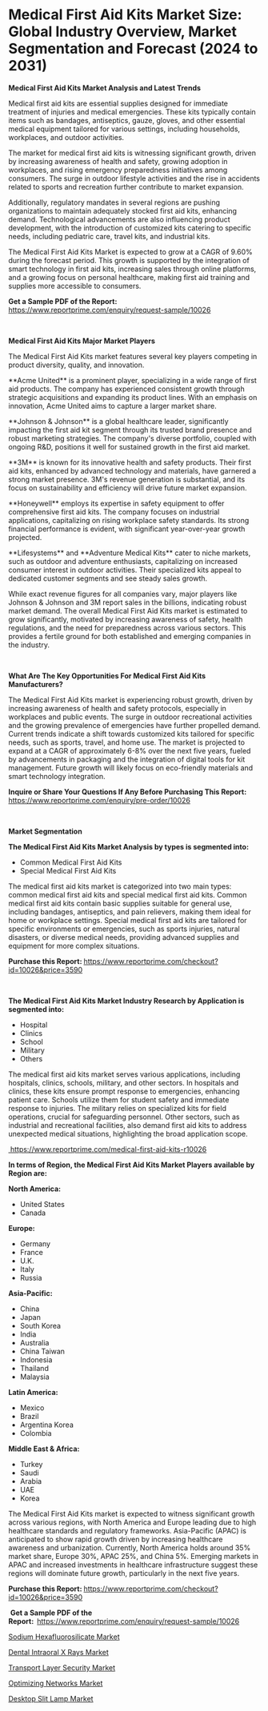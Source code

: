<p><h1>Medical First Aid Kits Market Size: Global Industry Overview, Market Segmentation and Forecast (2024 to 2031)</h1></p><p><strong>Medical First Aid Kits Market Analysis and Latest Trends</strong></p>
<p><p>Medical first aid kits are essential supplies designed for immediate treatment of injuries and medical emergencies. These kits typically contain items such as bandages, antiseptics, gauze, gloves, and other essential medical equipment tailored for various settings, including households, workplaces, and outdoor activities.</p><p>The market for medical first aid kits is witnessing significant growth, driven by increasing awareness of health and safety, growing adoption in workplaces, and rising emergency preparedness initiatives among consumers. The surge in outdoor lifestyle activities and the rise in accidents related to sports and recreation further contribute to market expansion. </p><p>Additionally, regulatory mandates in several regions are pushing organizations to maintain adequately stocked first aid kits, enhancing demand. Technological advancements are also influencing product development, with the introduction of customized kits catering to specific needs, including pediatric care, travel kits, and industrial kits.</p><p>The Medical First Aid Kits Market is expected to grow at a CAGR of 9.60% during the forecast period. This growth is supported by the integration of smart technology in first aid kits, increasing sales through online platforms, and a growing focus on personal healthcare, making first aid training and supplies more accessible to consumers.</p></p>
<p><strong>Get a Sample PDF of the Report:&nbsp;</strong> <a href="https://www.reportprime.com/enquiry/request-sample/10026?utm_campaign=83&utm_medium=2&utm_source=Github&utm_content=ia&utm_term=10102024&utm_id=medical-first-aid-kits">https://www.reportprime.com/enquiry/request-sample/10026</a></p>
<p>&nbsp;</p>
<p><strong>Medical First Aid Kits Major Market Players</strong></p>
<p><p>The Medical First Aid Kits market features several key players competing in product diversity, quality, and innovation. </p><p>**Acme United** is a prominent player, specializing in a wide range of first aid products. The company has experienced consistent growth through strategic acquisitions and expanding its product lines. With an emphasis on innovation, Acme United aims to capture a larger market share.</p><p>**Johnson & Johnson** is a global healthcare leader, significantly impacting the first aid kit segment through its trusted brand presence and robust marketing strategies. The company's diverse portfolio, coupled with ongoing R&D, positions it well for sustained growth in the first aid market.</p><p>**3M** is known for its innovative health and safety products. Their first aid kits, enhanced by advanced technology and materials, have garnered a strong market presence. 3M's revenue generation is substantial, and its focus on sustainability and efficiency will drive future market expansion.</p><p>**Honeywell** employs its expertise in safety equipment to offer comprehensive first aid kits. The company focuses on industrial applications, capitalizing on rising workplace safety standards. Its strong financial performance is evident, with significant year-over-year growth projected.</p><p>**Lifesystems** and **Adventure Medical Kits** cater to niche markets, such as outdoor and adventure enthusiasts, capitalizing on increased consumer interest in outdoor activities. Their specialized kits appeal to dedicated customer segments and see steady sales growth.</p><p>While exact revenue figures for all companies vary, major players like Johnson & Johnson and 3M report sales in the billions, indicating robust market demand. The overall Medical First Aid Kits market is estimated to grow significantly, motivated by increasing awareness of safety, health regulations, and the need for preparedness across various sectors. This provides a fertile ground for both established and emerging companies in the industry.</p></p>
<p>&nbsp;</p>
<p><strong>What Are The Key Opportunities For Medical First Aid Kits Manufacturers?</strong></p>
<p><p>The Medical First Aid Kits market is experiencing robust growth, driven by increasing awareness of health and safety protocols, especially in workplaces and public events. The surge in outdoor recreational activities and the growing prevalence of emergencies have further propelled demand. Current trends indicate a shift towards customized kits tailored for specific needs, such as sports, travel, and home use. The market is projected to expand at a CAGR of approximately 6-8% over the next five years, fueled by advancements in packaging and the integration of digital tools for kit management. Future growth will likely focus on eco-friendly materials and smart technology integration.</p></p>
<p><strong>Inquire or Share Your Questions If Any Before Purchasing This Report:</strong> <a href="https://www.reportprime.com/enquiry/pre-order/10026?utm_campaign=83&utm_medium=2&utm_source=Github&utm_content=ia&utm_term=10102024&utm_id=medical-first-aid-kits">https://www.reportprime.com/enquiry/pre-order/10026</a></p>
<p>&nbsp;</p>
<p><strong>Market Segmentation</strong></p>
<p><strong>The Medical First Aid Kits Market Analysis by types is segmented into:</strong></p>
<p><ul><li>Common Medical First Aid Kits</li><li>Special Medical First Aid Kits</li></ul></p>
<p><p>The medical first aid kits market is categorized into two main types: common medical first aid kits and special medical first aid kits. Common medical first aid kits contain basic supplies suitable for general use, including bandages, antiseptics, and pain relievers, making them ideal for home or workplace settings. Special medical first aid kits are tailored for specific environments or emergencies, such as sports injuries, natural disasters, or diverse medical needs, providing advanced supplies and equipment for more complex situations.</p></p>
<p><strong>Purchase this Report:&nbsp;</strong><a href="https://www.reportprime.com/checkout?id=10026&price=3590&utm_campaign=83&utm_medium=2&utm_source=Github&utm_content=ia&utm_term=10102024&utm_id=medical-first-aid-kits">https://www.reportprime.com/checkout?id=10026&price=3590</a></p>
<p>&nbsp;</p>
<p><strong>The Medical First Aid Kits Market Industry Research by Application is segmented into:</strong></p>
<p><ul><li>Hospital</li><li>Clinics</li><li>School</li><li>Military</li><li>Others</li></ul></p>
<p><p>The medical first aid kits market serves various applications, including hospitals, clinics, schools, military, and other sectors. In hospitals and clinics, these kits ensure prompt response to emergencies, enhancing patient care. Schools utilize them for student safety and immediate response to injuries. The military relies on specialized kits for field operations, crucial for safeguarding personnel. Other sectors, such as industrial and recreational facilities, also demand first aid kits to address unexpected medical situations, highlighting the broad application scope.</p></p>
<p><a href="https://www.reportprime.com/medical-first-aid-kits-r10026?utm_campaign=83&utm_medium=2&utm_source=Github&utm_content=ia&utm_term=10102024&utm_id=medical-first-aid-kits">&nbsp;https://www.reportprime.com/medical-first-aid-kits-r10026</a></p>
<p><strong>In terms of Region, the Medical First Aid Kits Market Players available by Region are:</strong></p>
<p>
    <p> <strong> North America: </strong>
        <ul>
            <li>United States</li>
            <li>Canada</li>
        </ul>
        </p> 
    <p> <strong> Europe: </strong>
        <ul>
            <li>Germany</li>
            <li>France</li>
            <li>U.K.</li>
            <li>Italy</li>
            <li>Russia</li>
        </ul>
        </p> 
    <p> <strong> Asia-Pacific: </strong>
        <ul>
            <li>China</li>
            <li>Japan</li>
            <li>South Korea</li>
            <li>India</li>
            <li>Australia</li>
            <li>China Taiwan</li>
            <li>Indonesia</li>
            <li>Thailand</li>
            <li>Malaysia</li>
        </ul>
        </p> 
    <p> <strong> Latin America: </strong>
        <ul>
            <li>Mexico</li>
            <li>Brazil</li>
            <li>Argentina Korea</li>
            <li>Colombia</li>
        </ul>
        </p> 
    <p> <strong> Middle East & Africa: </strong>
        <ul>
            <li>Turkey</li>
            <li>Saudi</li>
            <li>Arabia</li>
            <li>UAE</li>
            <li>Korea</li>
        </ul>
    </p>
    </p>
<p><p>The Medical First Aid Kits market is expected to witness significant growth across various regions, with North America and Europe leading due to high healthcare standards and regulatory frameworks. Asia-Pacific (APAC) is anticipated to show rapid growth driven by increasing healthcare awareness and urbanization. Currently, North America holds around 35% market share, Europe 30%, APAC 25%, and China 5%. Emerging markets in APAC and increased investments in healthcare infrastructure suggest these regions will dominate future growth, particularly in the next five years.</p></p>
<p><strong>Purchase this Report: </strong><a href="https://www.reportprime.com/checkout?id=10026&price=3590&utm_campaign=83&utm_medium=2&utm_source=Github&utm_content=ia&utm_term=10102024&utm_id=medical-first-aid-kits">https://www.reportprime.com/checkout?id=10026&price=3590</a></p>
<p>&nbsp;<strong>Get a Sample PDF of the Report:&nbsp;&nbsp;</strong><a href="https://www.reportprime.com/enquiry/request-sample/10026?utm_campaign=83&utm_medium=2&utm_source=Github&utm_content=ia&utm_term=10102024&utm_id=medical-first-aid-kits">https://www.reportprime.com/enquiry/request-sample/10026</a></p>
<p><strong></strong></p>
<p><p><a href="https://www.linkedin.com/pulse/insights-sodium-hexafluorosilicate-market-size-which-expanding-welze?utm_campaign=83&utm_medium=2&utm_source=Github&utm_content=ia&utm_term=10102024&utm_id=medical-first-aid-kits">Sodium Hexafluorosilicate Market</a></p><p><a href="https://github.com/AdeaKodra585/Market-Research-Report-List-1/blob/main/dental-intraoral-x-rays-market.md?utm_campaign=83&utm_medium=2&utm_source=Github&utm_content=ia&utm_term=10102024&utm_id=medical-first-aid-kits">Dental Intraoral X Rays Market</a></p><p><a href="https://issuu.com/reportprime-2/docs/transport-layer-security-market-siz_784b4a387a36bd?utm_campaign=83&utm_medium=2&utm_source=Github&utm_content=ia&utm_term=10102024&utm_id=medical-first-aid-kits">Transport Layer Security Market</a></p><p><a href="https://issuu.com/reportprime-2/docs/optimizing-networks-market-size-203_b4b63bb5971da7?utm_campaign=83&utm_medium=2&utm_source=Github&utm_content=ia&utm_term=10102024&utm_id=medical-first-aid-kits">Optimizing Networks Market</a></p><p><a href="https://github.com/leonidmsw5y/Market-Research-Report-List-1/blob/main/desktop-slit-lamp-market.md?utm_campaign=83&utm_medium=2&utm_source=Github&utm_content=ia&utm_term=10102024&utm_id=medical-first-aid-kits">Desktop Slit Lamp Market</a></p></p>